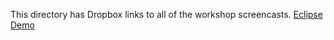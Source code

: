 This directory has Dropbox links to all of the workshop screencasts.
[Eclipse Demo](https://www.dropbox.com/s/w96ywu324suvspp/EclipseDemo.m4v?dl=0)
